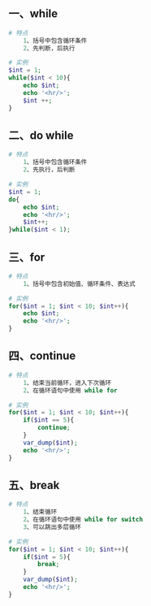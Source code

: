 ## 一、while

```php
# 特点
	1、括号中包含循环条件
	2、先判断，后执行
```

```php
# 实例
$int = 1;
while($int < 10){
	echo $int;
	echo '<hr/>';
	$int ++;
}
```



## 二、do while

```php
# 特点
	1、括号中包含循环条件
	2、先执行，后判断
```

```php
# 实例
$int = 1;
do{
	echo $int;
	echo '<hr/>';
	$int++;
}while($int < 1);
```



## 三、for

```php
# 特点
	1、括号中包含初始值、循环条件、表达式
```

```php
# 实例
for($int = 1; $int < 10; $int++){
	echo $int;
	echo '<hr/>';
}
```



## 四、continue

```php
# 特点
	1、结束当前循环，进入下次循环
	2、在循环语句中使用 while for
```

```php
# 实例
for($int = 1; $int < 10; $int++){
	if($int == 5){
		continue;
	}
	var_dump($int);
	echo '<hr/>';
}
```



## 五、break

```php
# 特点
	1、结束循环
	2、在循环语句中使用 while for switch
	3、可以跳出多层循环
```

```php
# 实例
for($int = 1; $int < 10; $int++){
	if($int = 5){
		break;
	}
	var_dump($int);
	echo '<hr/>';
}
```

